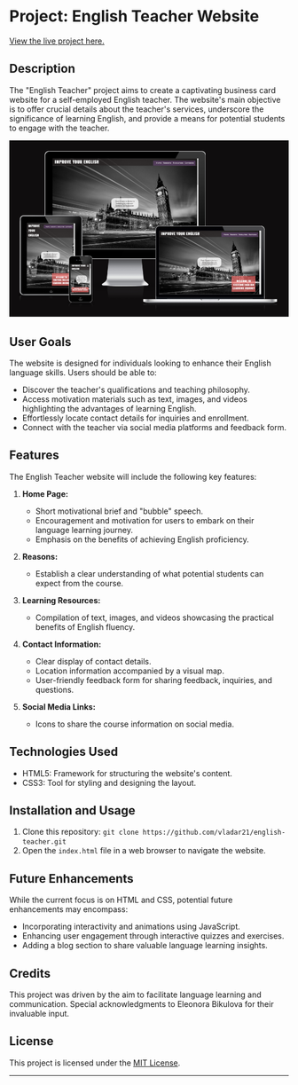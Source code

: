 # Project: English Teacher Website

[View the live project here.](https://vladar21.github.io/english-teacher/)

## Description

The "English Teacher" project aims to create a captivating business card website for a self-employed English teacher. The website's main objective is to offer crucial details about the teacher's services, underscore the significance of learning English, and provide a means for potential students to engage with the teacher.

![Improve your English](Improve_your_English_responsive.png)

## User Goals

The website is designed for individuals looking to enhance their English language skills. Users should be able to:

- Discover the teacher's qualifications and teaching philosophy.
- Access motivation materials such as text, images, and videos highlighting the advantages of learning English.
- Effortlessly locate contact details for inquiries and enrollment.
- Connect with the teacher via social media platforms and feedback form.

## Features

The English Teacher website will include the following key features:

1. **Home Page:**
   - Short motivational brief and "bubble" speech.
   - Encouragement and motivation for users to embark on their language learning journey.
   - Emphasis on the benefits of achieving English proficiency.

2. **Reasons:**
   - Establish a clear understanding of what potential students can expect from the course.

3. **Learning Resources:**
   - Compilation of text, images, and videos showcasing the practical benefits of English fluency.

4. **Contact Information:**
   - Clear display of contact details.
   - Location information accompanied by a visual map.
   - User-friendly feedback form for sharing feedback, inquiries, and questions.

5. **Social Media Links:**
   - Icons to share the course information on social media.

## Technologies Used

- HTML5: Framework for structuring the website's content.
- CSS3: Tool for styling and designing the layout.

## Installation and Usage

1. Clone this repository: `git clone https://github.com/vladar21/english-teacher.git`
2. Open the `index.html` file in a web browser to navigate the website.

## Future Enhancements

While the current focus is on HTML and CSS, potential future enhancements may encompass:
- Incorporating interactivity and animations using JavaScript.
- Enhancing user engagement through interactive quizzes and exercises.
- Adding a blog section to share valuable language learning insights.

## Credits

This project was driven by the aim to facilitate language learning and communication. Special acknowledgments to Eleonora Bikulova for their invaluable input.

## License

This project is licensed under the [MIT License](LICENSE).

---
